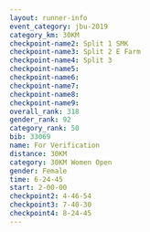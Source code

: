 ```yaml
---
layout: runner-info 
event_category: jbu-2019 
category_km: 30KM 
checkpoint-name2: Split 1 SMK 
checkpoint-name3: Split 2 E Farm 
checkpoint-name4: Split 3 
checkpoint-name5: 
checkpoint-name6: 
checkpoint-name7: 
checkpoint-name8: 
checkpoint-name9: 
overall_rank: 318
gender_rank: 92
category_rank: 50
bib: 33069
name: For Verification
distance: 30KM
category: 30KM Women Open
gender: Female
time: 6-24-45
start: 2-00-00
checkpoint2: 4-46-54
checkpoint3: 7-40-30
checkpoint4: 8-24-45
---
```

